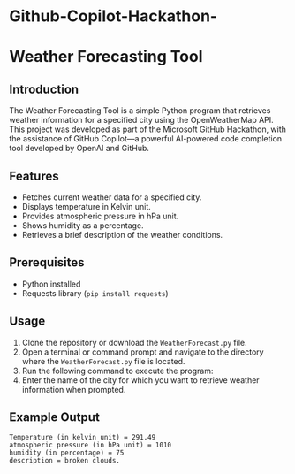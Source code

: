 # Github-Copilot-Hackathon-
# Weather Forecasting Tool
## Introduction
The Weather Forecasting Tool is a simple Python program that retrieves weather information for a specified city using the OpenWeatherMap API. This project was developed as part of the Microsoft GitHub Hackathon, with the assistance of GitHub Copilot—a powerful AI-powered code completion tool developed by OpenAI and GitHub.

## Features
- Fetches current weather data for a specified city.
- Displays temperature in Kelvin unit.
- Provides atmospheric pressure in hPa unit.
- Shows humidity as a percentage.
- Retrieves a brief description of the weather conditions.

## Prerequisites
- Python installed
- Requests library (`pip install requests`)

## Usage
1. Clone the repository or download the `WeatherForecast.py` file.
2. Open a terminal or command prompt and navigate to the directory where the `WeatherForecast.py` file is located.
3. Run the following command to execute the program:
4. Enter the name of the city for which you want to retrieve weather information when prompted.

## Example Output
```city_name:  Tokyo
Temperature (in kelvin unit) = 291.49
atmospheric pressure (in hPa unit) = 1010
humidity (in percentage) = 75
description = broken clouds.


